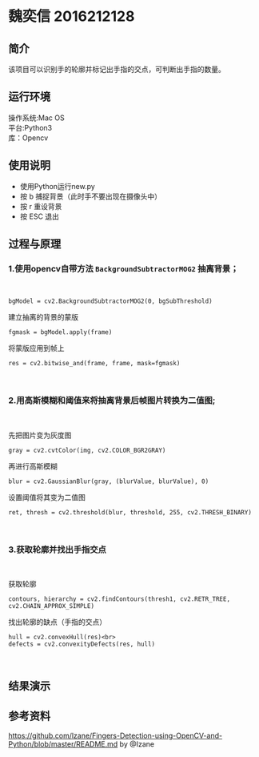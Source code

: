 # 魏奕信 2016212128
## 简介
该项目可以识别手的轮廓并标记出手指的交点，可判断出手指的数量。<br>
## 运行环境
操作系统:Mac OS <br>
平台:Python3 <br>
库：Opencv <br>
## 使用说明
* 使用Python运行new.py
* 按 b 捕捉背景（此时手不要出现在摄像头中）
* 按 r 重设背景
* 按 ESC 退出
## 过程与原理
### 1.使用opencv自带方法 `BackgroundSubtractorMOG2` 抽离背景；
<br>

```
bgModel = cv2.BackgroundSubtractorMOG2(0, bgSubThreshold)
```

建立抽离的背景的蒙版
```
fgmask = bgModel.apply(frame)
```

将蒙版应用到帧上
```
res = cv2.bitwise_and(frame, frame, mask=fgmask)
```
<br>

### 2.用高斯模糊和阈值来将抽离背景后帧图片转换为二值图; 
<br>

先把图片变为灰度图
```
gray = cv2.cvtColor(img, cv2.COLOR_BGR2GRAY)
```

再进行高斯模糊
```
blur = cv2.GaussianBlur(gray, (blurValue, blurValue), 0)
```

设置阈值将其变为二值图
```
ret, thresh = cv2.threshold(blur, threshold, 255, cv2.THRESH_BINARY)
```
<br>

### 3.获取轮廓并找出手指交点
<br>

获取轮廓
```
contours, hierarchy = cv2.findContours(thresh1, cv2.RETR_TREE, cv2.CHAIN_APPROX_SIMPLE)
```

找出轮廓的缺点（手指的交点）
```
hull = cv2.convexHull(res)<br>
defects = cv2.convexityDefects(res, hull)
```
<br>

## 结果演示


## 参考资料
https://github.com/lzane/Fingers-Detection-using-OpenCV-and-Python/blob/master/README.md
by @Izane
